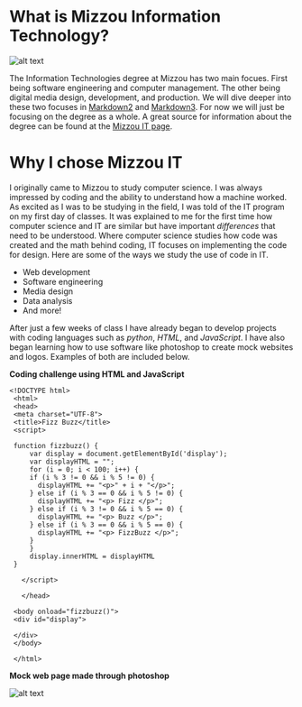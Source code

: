 # What is Mizzou Information Technology?

![alt text](https://showme.missouri.edu/wp-content/uploads/2020/07/Campus-Beauty-17.jpg)

The Information Technologies degree at Mizzou has two main focues. First being software engineering and computer management. The other being digital media design, development, and production. We will dive deeper into these two focuses in [Markdown2](https://github.com/jakesimpkins/midtermProject/blob/main/markdown2.md) and [Markdown3](https://github.com/jakesimpkins/midtermProject/blob/main/markdown3.md). For now we will just be focusing on the degree as a whole. A great source for information about the degree can be found at the [Mizzou IT page](https://catalog.missouri.edu/collegeofengineering/informationtechnology/).

# Why I chose Mizzou IT

I originally came to Mizzou to study computer science. I was always impressed by coding and the ability to understand how a machine worked. As excited as I was to be studying in the field, I was told of the IT program on my first day of classes. It was explained to me for the first time how computer science and IT are similar but have important _differences_ that need to be understood. Where computer science studies how code was created and the math behind coding, IT focuses on implementing the code for design. Here are some of the ways we study the use of code in IT.
- Web development
- Software engineering
- Media design
- Data analysis
- And more!

After just a few weeks of class I have already began to develop projects with coding languages such as _python_, _HTML_, and _JavaScript_. I have also began learning how to use software like photoshop to create mock websites and logos. Examples of both are included below.

**Coding challenge using HTML and JavaScript**
 ```
 <!DOCTYPE html>
  <html>
  <head>
  <meta charset="UTF-8">
  <title>Fizz Buzz</title>
  <script>

  function fizzbuzz() {
	  var display = document.getElementById('display');
	  var displayHTML = "";
	  for (i = 0; i < 100; i++) {
      if (i % 3 != 0 && i % 5 != 0) {
        displayHTML += "<p>" + i + "</p>";
      } else if (i % 3 == 0 && i % 5 != 0) {
        displayHTML += "<p> Fizz </p>";
      } else if (i % 3 != 0 && i % 5 == 0) {
        displayHTML += "<p> Buzz </p>";
      } else if (i % 3 == 0 && i % 5 == 0) {
        displayHTML += "<p> FizzBuzz </p>";
      }
	  }
 	  display.innerHTML = displayHTML
  }

    </script>

    </head>

  <body onload="fizzbuzz()">
  <div id="display">

  </div>
  </body>

  </html>
```
**Mock web page made through photoshop**

![alt text](https://user-images.githubusercontent.com/112040527/197279452-3625635e-ddca-4057-8c4a-98784b49d9cd.png)
